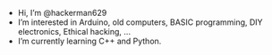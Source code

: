 - Hi, I’m @hackerman629
- I’m interested in Arduino, old computers, BASIC programming, DIY electronics, Ethical hacking, ...
- I’m currently learning C++ and Python.
